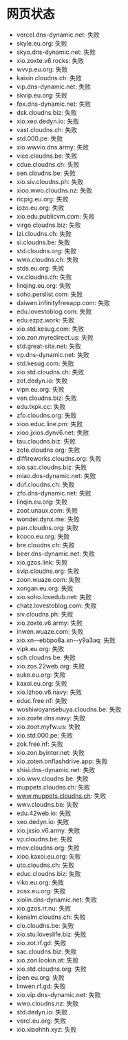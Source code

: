 # 网页状态
- vercel.dns-dynamic.net: 失败
- skyle.eu.org: 失败
- skyo.dns-dynamic.net: 失败
- xio.zoxte.v6.rocks: 失败
- wvvp.eu.org: 失败
- kaixin.cloudns.ch: 失败
- vip.dns-dynamic.net: 失败
- skvip.eu.org: 失败
- fox.dns-dynamic.net: 失败
- dsk.cloudns.biz: 失败
- xio.xeo.dedyn.io: 失败
- vast.cloudns.ch: 失败
- std.000.pe: 失败
- xio.wwvio.dns.army: 失败
- vice.cloudns.be: 失败
- cdue.cloudns.ch: 失败
- sen.cloudns.be: 失败
- xio.siv.cloudns.ph: 失败
- xioo.wwo.cloudns.nz: 失败
- ricpig.eu.org: 失败
- ipzo.eu.org: 失败
- xio.edu.publicvm.com: 失败
- virgo.cloudns.biz: 失败
- lzi.cloudns.ch: 失败
- si.cloudns.be: 失败
- std.cloudns.org: 失败
- wwo.cloudns.ch: 失败
- stds.eu.org: 失败
- vx.cloudns.ch: 失败
- linqing.eu.org: 失败
- soho.perslist.com: 失败
- daiwen.infinityfreeapp.com: 失败
- edu.lovestoblog.com: 失败
- edu.ezpz.work: 失败
- xio.std.kesug.com: 失败
- xio.zon.myredirect.us: 失败
- std.great-site.net: 失败
- vp.dns-dynamic.net: 失败
- std.kesug.com: 失败
- xio.std.cloudns.ch: 失败
- zot.dedyn.io: 失败
- vipn.eu.org: 失败
- ven.cloudns.biz: 失败
- edu.tkpk.cc: 失败
- zfo.cloudns.org: 失败
- xioo.educ.line.pm: 失败
- xioo.jxios.dynv6.net: 失败
- tau.cloudns.biz: 失败
- zote.cloudns.org: 失败
- diffireworks.cloudns.org: 失败
- xio.sac.cloudns.biz: 失败
- miao.dns-dynamic.net: 失败
- duf.cloudns.ch: 失败
- zfo.dns-dynamic.net: 失败
- linqin.eu.org: 失败
- zoot.unaux.com: 失败
- wonder.dynx.me: 失败
- pan.cloudns.org: 失败
- kcoco.eu.org: 失败
- bre.cloudns.ch: 失败
- beer.dns-dynamic.net: 失败
- xio.gzos.link: 失败
- svip.cloudns.org: 失败
- zoon.wuaze.com: 失败
- xongan.eu.org: 失败
- xio.soho.lovedub.net: 失败
- chatz.lovestoblog.com: 失败
- siv.cloudns.ph: 失败
- xio.zoxte.v6.army: 失败
- inwen.wuaze.com: 失败
- xio.xn--ebbpo8a.xn--y9a3aq: 失败
- vipk.eu.org: 失败
- sch.cloudns.be: 失败
- xio.zos.22web.org: 失败
- suke.eu.org: 失败
- kaxoi.eu.org: 失败
- xio.lzhoo.v6.navy: 失败
- educ.free.nf: 失败
- woshiwoyansebuya.cloudns.be: 失败
- xio.zoxte.dns.navy: 失败
- xio.zoot.myfw.us: 失败
- xio.std.000.pe: 失败
- zok.free.nf: 失败
- xio.zon.byinter.net: 失败
- xio.zoten.onflashdrive.app: 失败
- shisi.dns-dynamic.net: 失败
- xio.wwv.cloudns.be: 失败
- muppets.cloudns.ch: 失败
- www.muppets.cloudns.ch: 失败
- wwv.cloudns.be: 失败
- edu.42web.io: 失败
- xeo.dedyn.io: 失败
- xio.jxsio.v6.army: 失败
- vp.cloudns.be: 失败
- mov.cloudns.org: 失败
- xioo.kaxoi.eu.org: 失败
- uto.cloudns.ch: 失败
- educ.cloudns.biz: 失败
- viko.eu.org: 失败
- zosx.eu.org: 失败
- xiolin.dns-dynamic.net: 失败
- xio.gzos.rr.nu: 失败
- kenelm.cloudns.ch: 失败
- clo.cloudns.be: 失败
- xio.stu.loveslife.biz: 失败
- xio.zot.rf.gd: 失败
- sac.cloudns.biz: 失败
- xio.zon.lookin.at: 失败
- xio.std.cloudns.org: 失败
- ipen.eu.org: 失败
- linwen.rf.gd: 失败
- xio.vip.dns-dynamic.net: 失败
- wwo.cloudns.nz: 失败
- std.dedyn.io: 失败
- vercl.eu.org: 失败
- xio.xiaohhh.xyz: 失败
